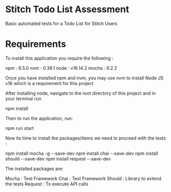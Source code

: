# Stitch Todo List Assessment
Basic automated tests for a Todo List for Stitch Users

# Requirements
To install this application you require the following :

npm : 8.5.0
nvm : 0.39.1
node : v16.14.2
mocha : 9.2.2


Once you have installed npm and nvm, you may use nvm to install Node JS v16 which is a requirement for this project

After installing node, navigate to the root directory of this project and in your terminal run

npm install

Then to run the application, run:

npm run start

Now its time to install the packages/items we need to proceed with the tests :

npm install mocha -g --save-dev
npm install chai --save-dev
npm install should --save-dev
npm install request --save-dev


The installed packages are:

Mocha : Test Framework
Chai : Test Framework
Should : Library to extend the tests
Request :  To execute API calls

